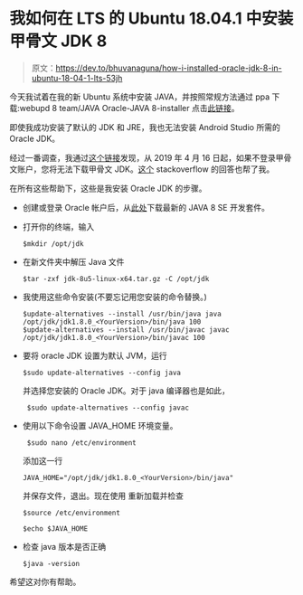 # 我如何在 LTS 的 Ubuntu 18.04.1 中安装甲骨文 JDK 8

> 原文：<https://dev.to/bhuvanaguna/how-i-installed-oracle-jdk-8-in-ubuntu-18-04-1-lts-53jh>

今天我试着在我的新 Ubuntu 系统中安装 JAVA，并按照常规方法通过 ppa 下载:webupd 8 team/JAVA Oracle-JAVA 8-installer 点击[此链接](https://www.digitalocean.com/community/tutorials/how-to-install-java-with-apt-get-on-ubuntu-16-04)。

即使我成功安装了默认的 JDK 和 JRE，我也无法安装 Android Studio 所需的 Oracle JDK。

经过一番调查，我通过[这个链接](https://launchpad.net/~webupd8team/+archive/ubuntu/java)发现，从 2019 年 4 月 16 日起，如果不登录甲骨文账户，您将无法下载甲骨文 JDK。[这个](https://stackoverflow.com/questions/55920389/e-package-oracle-java8-installer-has-no-installation-candidate) stackoverflow 的回答也帮了我。

在所有这些帮助下，这些是我安装 Oracle JDK 的步骤。

*   创建或登录 Oracle 帐户后，从[此处](https://www.oracle.com/technetwork/java/javase/downloads/java-archive-javase8-2177648.html)下载最新的 JAVA 8 SE 开发套件。

*   打开你的终端，输入

    ```
    $mkdir /opt/jdk 
    ```

*   在新文件夹中解压 Java 文件

    ```
    $tar -zxf jdk-8u5-linux-x64.tar.gz -C /opt/jdk 
    ```

*   我使用这些命令安装(不要忘记用您安装的命令替换。)

    ```
    $update-alternatives --install /usr/bin/java java /opt/jdk/jdk1.8.0_<YourVersion>/bin/java 100
    $update-alternatives --install /usr/bin/javac javac /opt/jdk/jdk1.8.0_<YourVersion>/bin/javac 100 
    ```

*   要将 oracle JDK 设置为默认 JVM，运行

    ```
    $sudo update-alternatives --config java 
    ```

    并选择您安装的 Oracle JDK。对于 java 编译器也是如此，

    ```
     $sudo update-alternatives --config javac 
    ```

*   使用以下命令设置 JAVA_HOME 环境变量。

    ```
     $sudo nano /etc/environment 
    ```

    添加这一行

    ```
    JAVA_HOME="/opt/jdk/jdk1.8.0_<YourVersion>/bin/java" 
    ```

    并保存文件，退出。现在使用
    重新加载并检查

    ```
    $source /etc/environment

    $echo $JAVA_HOME 
    ```

*   检查 java 版本是否正确

    ```
    $java -version 
    ```

希望这对你有帮助。